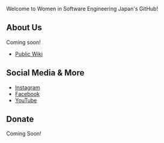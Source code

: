 Welcome to Women in Software Engineering Japan's GitHub!

## About Us

Coming soon!
- [Public Wiki](https://www.notion.so/wwcode/Women-Who-Code-Tokyo-Public-Wiki-d2c50cd1917c4771a1c80280e1736b19)

## Social Media & More

- [Instagram](https://www.instagram.com/wwcode_tokyo/)
- [Facebook](https://www.facebook.com/wwcode.tokyo)
- [YouTube](https://www.youtube.com/@WomenWhoCode)


## Donate

Coming Soon!
